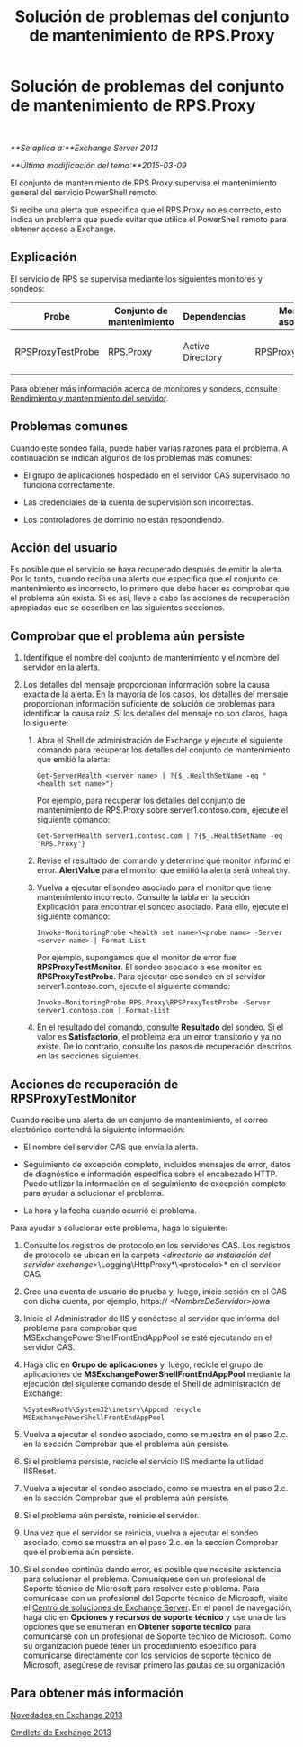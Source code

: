 ﻿---
title: Solución de problemas del conjunto de mantenimiento de RPS.Proxy
TOCTitle: Solución de problemas del conjunto de mantenimiento de RPS.Proxy
ms:assetid: a5058323-5d86-438a-ad4a-fa4292310e98
ms:mtpsurl: https://technet.microsoft.com/es-es/library/ms.exch.scom.rps.proxy(v=EXCHG.150)
ms:contentKeyID: 53181916
ms.date: 10/08/2015
mtps_version: v=EXCHG.150
ms.translationtype: HT
---

# Solución de problemas del conjunto de mantenimiento de RPS.Proxy

 

_**Se aplica a:**Exchange Server 2013_

_**Última modificación del tema:**2015-03-09_

El conjunto de mantenimiento de RPS.Proxy supervisa el mantenimiento general del servicio PowerShell remoto.

Si recibe una alerta que especifica que el RPS.Proxy no es correcto, esto indica un problema que puede evitar que utilice el PowerShell remoto para obtener acceso a Exchange.

## Explicación

El servicio de RPS se supervisa mediante los siguientes monitores y sondeos:


<table>
<colgroup>
<col style="width: 25%" />
<col style="width: 25%" />
<col style="width: 25%" />
<col style="width: 25%" />
</colgroup>
<thead>
<tr class="header">
<th>Probe</th>
<th>Conjunto de mantenimiento</th>
<th>Dependencias</th>
<th>Monitores asociados</th>
</tr>
</thead>
<tbody>
<tr class="odd">
<td><p>RPSProxyTestProbe</p></td>
<td><p>RPS.Proxy</p></td>
<td><p>Active Directory</p></td>
<td><p>RPSProxyTestMonitor</p></td>
</tr>
</tbody>
</table>


Para obtener más información acerca de monitores y sondeos, consulte [Rendimiento y mantenimiento del servidor](https://technet.microsoft.com/es-es/library/jj150551\(v=exchg.150\)).

## Problemas comunes

Cuando este sondeo falla, puede haber varias razones para el problema. A continuación se indican algunos de los problemas más comunes:

  - El grupo de aplicaciones hospedado en el servidor CAS supervisado no funciona correctamente.

  - Las credenciales de la cuenta de supervisión son incorrectas.

  - Los controladores de dominio no están respondiendo.

## Acción del usuario

Es posible que el servicio se haya recuperado después de emitir la alerta. Por lo tanto, cuando reciba una alerta que especifica que el conjunto de mantenimiento es incorrecto, lo primero que debe hacer es comprobar que el problema aún exista. Si es así, lleve a cabo las acciones de recuperación apropiadas que se describen en las siguientes secciones.

## Comprobar que el problema aún persiste

1.  Identifique el nombre del conjunto de mantenimiento y el nombre del servidor en la alerta.

2.  Los detalles del mensaje proporcionan información sobre la causa exacta de la alerta. En la mayoría de los casos, los detalles del mensaje proporcionan información suficiente de solución de problemas para identificar la causa raíz. Si los detalles del mensaje no son claros, haga lo siguiente:
    
    1.  Abra el Shell de administración de Exchange y ejecute el siguiente comando para recuperar los detalles del conjunto de mantenimiento que emitió la alerta:
        
            Get-ServerHealth <server name> | ?{$_.HealthSetName -eq "<health set name>"}
        
        Por ejemplo, para recuperar los detalles del conjunto de mantenimiento de RPS.Proxy sobre server1.contoso.com, ejecute el siguiente comando:
        
            Get-ServerHealth server1.contoso.com | ?{$_.HealthSetName -eq "RPS.Proxy"}
    
    2.  Revise el resultado del comando y determine qué monitor informó el error. **AlertValue** para el monitor que emitió la alerta será `Unhealthy`.
    
    3.  Vuelva a ejecutar el sondeo asociado para el monitor que tiene mantenimiento incorrecto. Consulte la tabla en la sección Explicación para encontrar el sondeo asociado. Para ello, ejecute el siguiente comando:
        
            Invoke-MonitoringProbe <health set name>\<probe name> -Server <server name> | Format-List
        
        Por ejemplo, supongamos que el monitor de error fue **RPSProxyTestMonitor**. El sondeo asociado a ese monitor es **RPSProxyTestProbe**. Para ejecutar ese sondeo en el servidor server1.contoso.com, ejecute el siguiente comando:
        
            Invoke-MonitoringProbe RPS.Proxy\RPSProxyTestProbe -Server server1.contoso.com | Format-List
    
    4.  En el resultado del comando, consulte **Resultado** del sondeo. Si el valor es **Satisfactorio**, el problema era un error transitorio y ya no existe. De lo contrario, consulte los pasos de recuperación descritos en las secciones siguientes.

## Acciones de recuperación de RPSProxyTestMonitor

Cuando recibe una alerta de un conjunto de mantenimiento, el correo electrónico contendrá la siguiente información:

  - El nombre del servidor CAS que envía la alerta.

  - Seguimiento de excepción completo, incluidos mensajes de error, datos de diagnóstico e información específica sobre el encabezado HTTP. Puede utilizar la información en el seguimiento de excepción completo para ayudar a solucionar el problema.

  - La hora y la fecha cuando ocurrió el problema.

Para ayudar a solucionar este problema, haga lo siguiente:

1.  Consulte los registros de protocolo en los servidores CAS. Los registros de protocolo se ubican en la carpeta *\<directorio de instalación del servidor exchange\>*\\Logging\\HttpProxy*\\\<protocolo\>* en el servidor CAS.

2.  Cree una cuenta de usuario de prueba y, luego, inicie sesión en el CAS con dicha cuenta, por ejemplo, https:// *\<NombreDeServidor\>*/owa

3.  Inicie el Administrador de IIS y conéctese al servidor que informa del problema para comprobar que MSExchangePowerShellFrontEndAppPool se esté ejecutando en el servidor CAS.

4.  Haga clic en **Grupo de aplicaciones** y, luego, recicle el grupo de aplicaciones de **MSExchangePowerShellFrontEndAppPool** mediante la ejecución del siguiente comando desde el Shell de administración de Exchange:
    
        %SystemRoot%\System32\inetsrv\Appcmd recycle MSExchangePowerShellFrontEndAppPool

5.  Vuelva a ejecutar el sondeo asociado, como se muestra en el paso 2.c. en la sección Comprobar que el problema aún persiste.

6.  Si el problema persiste, recicle el servicio IIS mediante la utilidad IISReset.

7.  Vuelva a ejecutar el sondeo asociado, como se muestra en el paso 2.c. en la sección Comprobar que el problema aún persiste.

8.  Si el problema aún persiste, reinicie el servidor.

9.  Una vez que el servidor se reinicia, vuelva a ejecutar el sondeo asociado, como se muestra en el paso 2.c. en la sección Comprobar que el problema aún persiste.

10. Si el sondeo continúa dando error, es posible que necesite asistencia para solucionar el problema. Comuníquese con un profesional de Soporte técnico de Microsoft para resolver este problema. Para comunicase con un profesional del Soporte técnico de Microsoft, visite el [Centro de soluciones de Exchange Server](http://go.microsoft.com/fwlink/p/?linkid=180809). En el panel de navegación, haga clic en **Opciones y recursos de soporte técnico** y use una de las opciones que se enumeran en **Obtener soporte técnico** para comunicarse con un profesional de Soporte técnico de Microsoft. Como su organización puede tener un procedimiento específico para comunicarse directamente con los servicios de soporte técnico de Microsoft, asegúrese de revisar primero las pautas de su organización

## Para obtener más información

[Novedades en Exchange 2013](https://technet.microsoft.com/es-es/library/jj150540\(v=exchg.150\))

[Cmdlets de Exchange 2013](https://technet.microsoft.com/es-es/library/bb124413\(v=exchg.150\))


